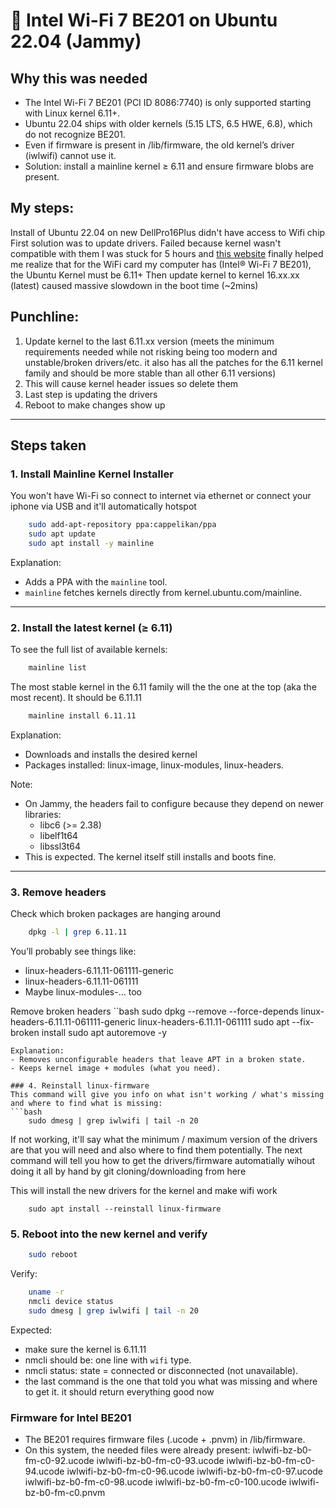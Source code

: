 # 🐧 Intel Wi-Fi 7 BE201 on Ubuntu 22.04 (Jammy)

## Why this was needed
- The Intel Wi-Fi 7 BE201 (PCI ID 8086:7740) is only supported starting with Linux kernel 6.11+.
- Ubuntu 22.04 ships with older kernels (5.15 LTS, 6.5 HWE, 6.8), which do not recognize BE201.
- Even if firmware is present in /lib/firmware, the old kernel’s driver (iwlwifi) cannot use it.
- Solution: install a mainline kernel ≥ 6.11 and ensure firmware blobs are present.

## My steps:
Install of Ubuntu 22.04 on new DellPro16Plus didn't have access to Wifi chip
First solution was to update drivers. Failed because kernel wasn't compatible with them
I was stuck for 5 hours and [this website](https://www.intel.com/content/www/us/en/support/articles/000005511/wireless.html) finally helped me realize that for the WiFi card my computer has (Intel® Wi-Fi 7 BE201), the Ubuntu Kernel must be 6.11+
Then update kernel to kernel 16.xx.xx (latest) caused massive slowdown in the boot time (~2mins)

## Punchline:
1. Update kernel to the last 6.11.xx version (meets the minimum requirements needed while not risking being too modern and unstable/broken drivers/etc. it also has all the patches for the 6.11 kernel family and should be more stable than all other 6.11 versions)
2. This will cause kernel header issues so delete them
3. Last step is updating the drivers
4. Reboot to make changes show up

---

## Steps taken

### 1. Install Mainline Kernel Installer
You won't have Wi-Fi so connect to internet via ethernet or connect your iphone via USB and it'll automatically hotspot
```bash
    sudo add-apt-repository ppa:cappelikan/ppa
    sudo apt update
    sudo apt install -y mainline
```
Explanation:
- Adds a PPA with the `mainline` tool.
- `mainline` fetches kernels directly from kernel.ubuntu.com/mainline.
---

### 2. Install the latest kernel (≥ 6.11)
To see the full list of available kernels:
```bash
    mainline list
```

The most stable kernel in the 6.11 family will the the one at the top (aka the most recent). It should be 6.11.11
```bash
    mainline install 6.11.11
```
Explanation:
- Downloads and installs the desired kernel
- Packages installed: linux-image, linux-modules, linux-headers.

Note:
- On Jammy, the headers fail to configure because they depend on newer libraries:
  - libc6 (>= 2.38)
  - libelf1t64
  - libssl3t64
- This is expected. The kernel itself still installs and boots fine.

---

### 3. Remove headers
Check which broken packages are hanging around
```bash
    dpkg -l | grep 6.11.11
```
You’ll probably see things like:
- linux-headers-6.11.11-061111-generic
- linux-headers-6.11.11-061111
- Maybe linux-modules-… too

Remove broken headers
``bash
    sudo dpkg --remove --force-depends linux-headers-6.11.11-061111-generic linux-headers-6.11.11-061111
    sudo apt --fix-broken install
    sudo apt autoremove -y
```
Explanation:
- Removes unconfigurable headers that leave APT in a broken state.
- Keeps kernel image + modules (what you need).

### 4. Reinstall linux-firmware
This command will give you info on what isn't working / what's missing and where to find what is missing:
```bash
    sudo dmesg | grep iwlwifi | tail -n 20
```

If not working, it'll say what the minimum / maximum version of the drivers are that you will need and also where to find them potentially. The next command will tell you how to get the drivers/firmware automatially wihout doing it all by hand by git cloning/downloading from here

This will install the new drivers for the kernel and make wifi work
```
    sudo apt install --reinstall linux-firmware
```

### 5. Reboot into the new kernel and verify
```bash
    sudo reboot
```

Verify:
```bash
    uname -r
    nmcli device status
    sudo dmesg | grep iwlwifi | tail -n 20
```
Expected:
- make sure the kernel is 6.11.11
- nmcli should be: one line with `wifi` type.
- nmcli status: state = connected or disconnected (not unavailable).
- the last command is the one that told you what was missing and where to get it. it should return everything good now

### Firmware for Intel BE201
- The BE201 requires firmware files (.ucode + .pnvm) in /lib/firmware.
- On this system, the needed files were already present:
    iwlwifi-bz-b0-fm-c0-92.ucode
    iwlwifi-bz-b0-fm-c0-93.ucode
    iwlwifi-bz-b0-fm-c0-94.ucode
    iwlwifi-bz-b0-fm-c0-96.ucode
    iwlwifi-bz-b0-fm-c0-97.ucode
    iwlwifi-bz-b0-fm-c0-98.ucode
    iwlwifi-bz-b0-fm-c0-100.ucode
    iwlwifi-bz-b0-fm-c0.pnvm

